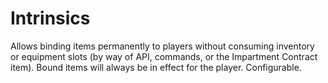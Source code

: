 # Intrinsics

Allows binding items permanently to players without consuming inventory or equipment slots (by way of API, commands, or the Impartment Contract item). Bound items will always be in effect for the player. Configurable.
